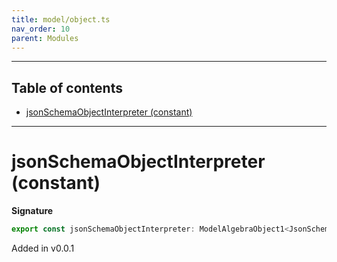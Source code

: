 ```yaml
---
title: model/object.ts
nav_order: 10
parent: Modules
---
```


---

<h2 class="text-delta">Table of contents</h2>

- [jsonSchemaObjectInterpreter (constant)](#jsonschemaobjectinterpreter-constant)

---

# jsonSchemaObjectInterpreter (constant)

**Signature**

```ts
export const jsonSchemaObjectInterpreter: ModelAlgebraObject1<JsonSchemaURI> = ...
```

Added in v0.0.1
